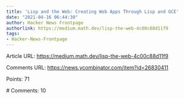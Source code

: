 ```yaml
---
title: 'Lisp and the Web: Creating Web Apps Through Lisp and GCE'
date: "2021-04-16 06:44:30"
author: Hacker News Frontpage
authorlink: https://medium.math.dev/lisp-the-web-4c00c88d11f9
tags:
- Hacker-News-Frontpage
---
```


<p>Article URL: <a href="https://medium.math.dev/lisp-the-web-4c00c88d11f9">https://medium.math.dev/lisp-the-web-4c00c88d11f9</a></p>
<p>Comments URL: <a href="https://news.ycombinator.com/item?id=26830411">https://news.ycombinator.com/item?id=26830411</a></p>
<p>Points: 71</p>
<p># Comments: 10</p>
